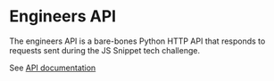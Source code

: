 # Engineers API

The engineers API is a bare-bones Python HTTP API that responds to requests sent during the JS Snippet tech challenge.

See [API documentation](DOCUMENTATION.md)